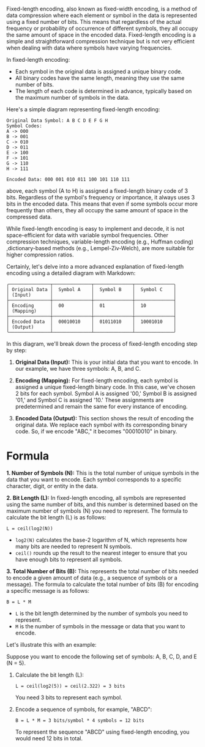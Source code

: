 Fixed-length encoding, also known as fixed-width encoding, is a method of data compression where each element or symbol in the data is represented using a fixed number of bits. This means that regardless of the actual frequency or probability of occurrence of different symbols, they all occupy the same amount of space in the encoded data. Fixed-length encoding is a simple and straightforward compression technique but is not very efficient when dealing with data where symbols have varying frequencies.

In fixed-length encoding:

- Each symbol in the original data is assigned a unique binary code.
- All binary codes have the same length, meaning they use the same number of bits.
- The length of each code is determined in advance, typically based on the maximum number of symbols in the data.

Here's a simple diagram representing fixed-length encoding:

```
Original Data Symbol: A B C D E F G H
Symbol Codes:
A -> 000
B -> 001
C -> 010
D -> 011
E -> 100
F -> 101
G -> 110
H -> 111

Encoded Data: 000 001 010 011 100 101 110 111
```

 above, each symbol (A to H) is assigned a fixed-length binary code of 3 bits. Regardless of the symbol's frequency or importance, it always uses 3 bits in the encoded data. This means that even if some symbols occur more frequently than others, they all occupy the same amount of space in the compressed data.

While fixed-length encoding is easy to implement and decode, it is not space-efficient for data with variable symbol frequencies. Other compression techniques, variable-length encoding (e.g., Huffman coding) ,dictionary-based methods (e.g., Lempel-Ziv-Welch), are more suitable for higher compression ratios.

Certainly, let's delve into a more advanced explanation of fixed-length encoding using a detailed diagram with Markdown:

```plaintext
╭───────────────┬──────────────┬──────────────┬──────────────╮
│ Original Data │  Symbol A    │  Symbol B    │  Symbol C    │
│ (Input)       │              │              │              │
├───────────────┼──────────────┼──────────────┼──────────────┤
│ Encoding      │  00          │  01          │  10          │
│ (Mapping)     │              │              │              │
├───────────────┼──────────────┼──────────────┼──────────────┤
│ Encoded Data  │  00010010    │  01011010    │  10001010    │
│ (Output)      │              │              │              │
╰───────────────┴──────────────┴──────────────┴──────────────╯
```

In this diagram, we'll break down the process of fixed-length encoding step by step:

1. **Original Data (Input):** This is your initial data that you want to encode. In our example, we have three symbols: A, B, and C.

2. **Encoding (Mapping):** For fixed-length encoding, each symbol is assigned a unique fixed-length binary code. In this case, we've chosen 2 bits for each symbol. Symbol A is assigned '00,' Symbol B is assigned '01,' and Symbol C is assigned '10.' These assignments are predetermined and remain the same for every instance of encoding.

3. **Encoded Data (Output):** This section shows the result of encoding the original data. We replace each symbol with its corresponding binary code. So, if we encode "ABC," it becomes "00010010" in binary.

# Formula

**1. Number of Symbols (N):** This is the total number of unique symbols in the data that you want to encode. Each symbol corresponds to a specific character, digit, or entity in the data.

**2. Bit Length (L):** In fixed-length encoding, all symbols are represented using the same number of bits, and this number is determined based on the maximum number of symbols (N) you need to represent. The formula to calculate the bit length (L) is as follows:

   ```
   L = ceil(log2(N))
   ```

   - `log2(N)` calculates the base-2 logarithm of N, which represents how many bits are needed to represent N symbols.
   - `ceil()` rounds up the result to the nearest integer to ensure that you have enough bits to represent all symbols.

**3. Total Number of Bits (B):** This represents the total number of bits needed to encode a given amount of data (e.g., a sequence of symbols or a message). The formula to calculate the total number of bits (B) for encoding a specific message is as follows:

   ```
   B = L * M
   ```

   - `L` is the bit length determined by the number of symbols you need to represent.
   - `M` is the number of symbols in the message or data that you want to encode.

Let's illustrate this with an example:

Suppose you want to encode the following set of symbols: A, B, C, D, and E (N = 5).

1. Calculate the bit length (L):

   ```
   L = ceil(log2(5)) = ceil(2.322) = 3 bits
   ```

   You need 3 bits to represent each symbol.

2. Encode a sequence of symbols, for example, "ABCD":

   ```
   B = L * M = 3 bits/symbol * 4 symbols = 12 bits
   ```

   To represent the sequence "ABCD" using fixed-length encoding, you would need 12 bits in total.
